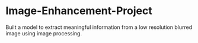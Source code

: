 # Image-Enhancement-Project
Built a model to ​​extract meaningful information from a low resolution blurred image using image processing.
